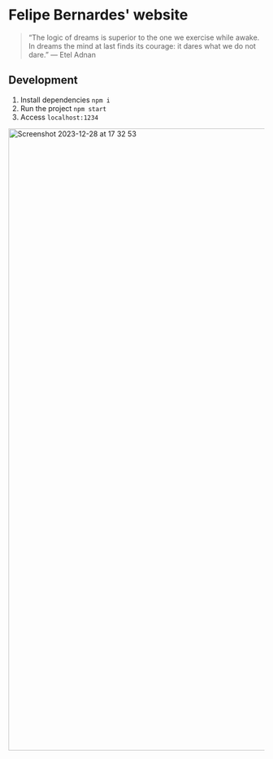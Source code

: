 # Felipe Bernardes' website
> “The logic of dreams is superior to the one we exercise while awake. In dreams the mind at last finds its courage: it dares what we do not dare.” — Etel Adnan

## Development
1. Install dependencies `npm i`
2. Run the project `npm start`
3. Access `localhost:1234`

<img width="1226" alt="Screenshot 2023-12-28 at 17 32 53" src="https://github.com/felipebernardes/felipebernardes.github.io/assets/7507797/3f1679ac-5eff-4313-8332-598745550a47">
